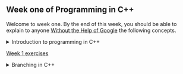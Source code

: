 ## Week one of Programming in C++
Welcome to week one. By the end of this week, you should be able to explain to anyone [Without the Help of Google](https://fs.blog/feynman-learning-technique/?fbclid=IwAR2K5_BGPVo0QjJXkOIIqNsqcXK4lTskPWJvA0asKQIGtCPWaQBdKmj1Ztg) the following concepts.  

<details>
<Summary>Introduction to programming in C++ </summary>
<ol>
<li><a href="https://www.techopedia.com/definition/26184/c-plus-plus-programming-language"><p>What is C++</p></a></li>
<li><a href="https://www.toppr.com/guides/computer-science/introduction-to-c/getting-started-with-c/structure-of-a-c-program/"><p>The structure of a C++ program </p></a></li>
<li><a href="https://www.codecademy.com/resources/docs/cpp/data-types"><p>Data types in C++ </p></a></li>
<li><a href="https://www.google.com/search?q=Variables+in+C%2B%2B"><p>Variables in C++ </p></a></li>
<li><a href="https://cplusplus.com/doc/tutorial/operators/"><p>Operators in C++ </p></a></li>
</ol>
</details>
<a href="../.exercises/week1-exercises.md"><p>Week 1 exercises</p></a>


<details>
<summary>Branching in C++ </summary>
<a href="https://www.tutorialride.com/cpp/decision-making-looping-structure-in-c.htm"><p>Decisions and branching in C++ </p>
</details>
